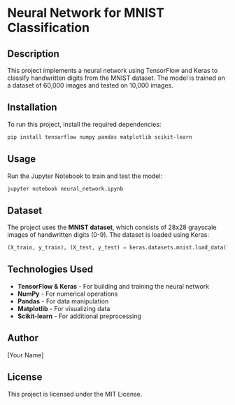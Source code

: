 # Neural Network for MNIST Classification

## Description
This project implements a neural network using TensorFlow and Keras to classify handwritten digits from the MNIST dataset. The model is trained on a dataset of 60,000 images and tested on 10,000 images.

## Installation
To run this project, install the required dependencies:

```bash
pip install tensorflow numpy pandas matplotlib scikit-learn
```

## Usage
Run the Jupyter Notebook to train and test the model:

```bash
jupyter notebook neural_network.ipynb
```

## Dataset
The project uses the **MNIST dataset**, which consists of 28x28 grayscale images of handwritten digits (0-9). The dataset is loaded using Keras:

```python
(X_train, y_train), (X_test, y_test) = keras.datasets.mnist.load_data()
```

## Technologies Used
- **TensorFlow & Keras** - For building and training the neural network
- **NumPy** - For numerical operations
- **Pandas** - For data manipulation
- **Matplotlib** - For visualizing data
- **Scikit-learn** - For additional preprocessing

## Author
[Your Name]

## License
This project is licensed under the MIT License.
